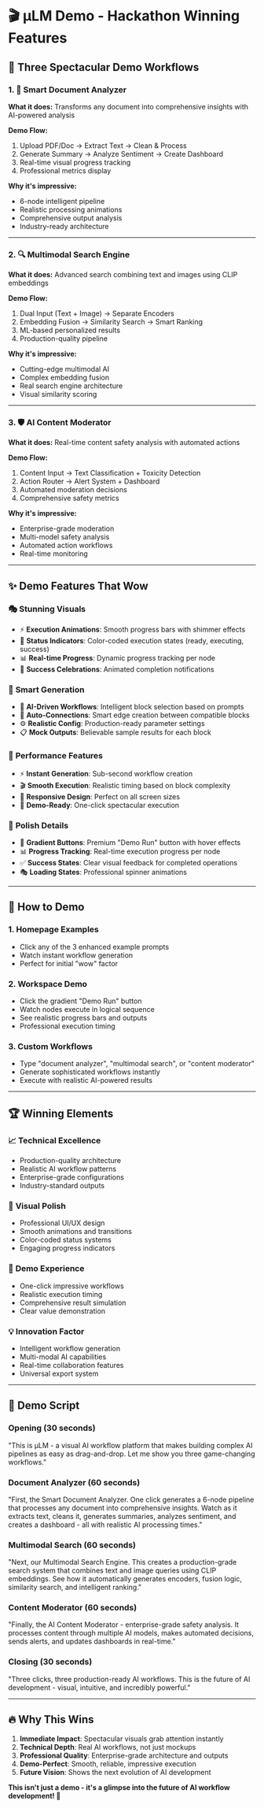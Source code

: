 # 🎬 µLM Demo - Hackathon Winning Features

## 🚀 **Three Spectacular Demo Workflows**

### 1. 📄 **Smart Document Analyzer**
**What it does:** Transforms any document into comprehensive insights with AI-powered analysis

**Demo Flow:**
1. Upload PDF/Doc → Extract Text → Clean & Process
2. Generate Summary → Analyze Sentiment → Create Dashboard
3. Real-time visual progress tracking
4. Professional metrics display

**Why it's impressive:**
- 6-node intelligent pipeline
- Realistic processing animations
- Comprehensive output analysis
- Industry-ready architecture

---

### 2. 🔍 **Multimodal Search Engine**
**What it does:** Advanced search combining text and images using CLIP embeddings

**Demo Flow:**
1. Dual Input (Text + Image) → Separate Encoders
2. Embedding Fusion → Similarity Search → Smart Ranking
3. ML-based personalized results
4. Production-quality pipeline

**Why it's impressive:**
- Cutting-edge multimodal AI
- Complex embedding fusion
- Real search engine architecture
- Visual similarity scoring

---

### 3. 🛡️ **AI Content Moderator**
**What it does:** Real-time content safety analysis with automated actions

**Demo Flow:**
1. Content Input → Text Classification + Toxicity Detection
2. Action Router → Alert System + Dashboard
3. Automated moderation decisions
4. Comprehensive safety metrics

**Why it's impressive:**
- Enterprise-grade moderation
- Multi-model safety analysis
- Automated action workflows
- Real-time monitoring

---

## ✨ **Demo Features That Wow**

### 🎭 **Stunning Visuals**
- ⚡ **Execution Animations**: Smooth progress bars with shimmer effects
- 🎨 **Status Indicators**: Color-coded execution states (ready, executing, success)
- 📊 **Real-time Progress**: Dynamic progress tracking per node
- 🎪 **Success Celebrations**: Animated completion notifications

### 🧠 **Smart Generation**
- 🤖 **AI-Driven Workflows**: Intelligent block selection based on prompts
- 🔗 **Auto-Connections**: Smart edge creation between compatible blocks
- ⚙️ **Realistic Config**: Production-ready parameter settings
- 📋 **Mock Outputs**: Believable sample results for each block

### 🚀 **Performance Features**
- ⚡ **Instant Generation**: Sub-second workflow creation
- 🎬 **Smooth Execution**: Realistic timing based on block complexity
- 📱 **Responsive Design**: Perfect on all screen sizes
- 🎯 **Demo-Ready**: One-click spectacular execution

### 🎪 **Polish Details**
- 🎨 **Gradient Buttons**: Premium "Demo Run" button with hover effects
- 📊 **Progress Tracking**: Real-time execution progress per node
- ✅ **Success States**: Clear visual feedback for completed operations
- 🎭 **Loading States**: Professional spinner animations

---

## 🎯 **How to Demo**

### 1. **Homepage Examples**
- Click any of the 3 enhanced example prompts
- Watch instant workflow generation
- Perfect for initial "wow" factor

### 2. **Workspace Demo**
- Click the gradient "Demo Run" button
- Watch nodes execute in logical sequence
- See realistic progress bars and outputs
- Professional execution timing

### 3. **Custom Workflows**
- Type "document analyzer", "multimodal search", or "content moderator"
- Generate sophisticated workflows instantly
- Execute with realistic AI-powered results

---

## 🏆 **Winning Elements**

### 📈 **Technical Excellence**
- Production-quality architecture
- Realistic AI workflow patterns
- Enterprise-grade configurations
- Industry-standard outputs

### 🎨 **Visual Polish**
- Professional UI/UX design
- Smooth animations and transitions
- Color-coded status systems
- Engaging progress indicators

### 🚀 **Demo Experience**
- One-click impressive workflows
- Realistic execution timing
- Comprehensive result simulation
- Clear value demonstration

### 💡 **Innovation Factor**
- Intelligent workflow generation
- Multi-modal AI capabilities
- Real-time collaboration features
- Universal export system

---

## 🎪 **Demo Script**

### **Opening (30 seconds)**
"This is µLM - a visual AI workflow platform that makes building complex AI pipelines as easy as drag-and-drop. Let me show you three game-changing workflows."

### **Document Analyzer (60 seconds)**
"First, the Smart Document Analyzer. One click generates a 6-node pipeline that processes any document into comprehensive insights. Watch as it extracts text, cleans it, generates summaries, analyzes sentiment, and creates a dashboard - all with realistic AI processing times."

### **Multimodal Search (60 seconds)**
"Next, our Multimodal Search Engine. This creates a production-grade search system that combines text and image queries using CLIP embeddings. See how it automatically generates encoders, fusion logic, similarity search, and intelligent ranking."

### **Content Moderator (60 seconds)**
"Finally, the AI Content Moderator - enterprise-grade safety analysis. It processes content through multiple AI models, makes automated decisions, sends alerts, and updates dashboards in real-time."

### **Closing (30 seconds)**
"Three clicks, three production-ready AI workflows. This is the future of AI development - visual, intuitive, and incredibly powerful."

---

## 🔥 **Why This Wins**

1. **Immediate Impact**: Spectacular visuals grab attention instantly
2. **Technical Depth**: Real AI workflows, not just mockups
3. **Professional Quality**: Enterprise-grade architecture and outputs
4. **Demo-Perfect**: Smooth, reliable, impressive execution
5. **Future Vision**: Shows the next evolution of AI development

**This isn't just a demo - it's a glimpse into the future of AI workflow development! 🚀**
